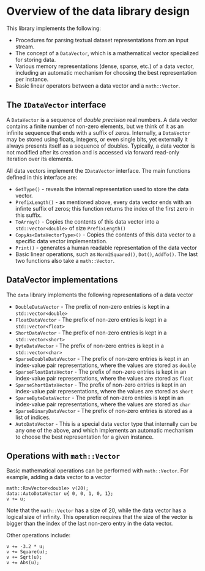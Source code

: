 # Overview of the data library design

This library implements the following:
* Procedures for parsing textual dataset representations from an input stream.
* The concept of a `DataVector`, which is a mathematical vector specialized for storing data. 
* Various memory representations (dense, sparse, etc.) of a data vector, including an automatic mechanism for choosing the best representation per instance.
* Basic linear operators between a data vector and a `math::Vector`.

## The `IDataVector` interface
A `DataVector` is a sequence of *double precision* real numbers. A data vector contains a finite number of non-zero elements, but we think of it as an infinite sequence that ends with a suffix of zeros. Internally, a `DataVector` may be stored using floats, integers, or even single bits, yet externally it always presents itself as a sequence of doubles. Typically, a data vector is not modified after its creation and is accessed via forward read-only iteration over its elements. 

All data vectors implement the `IDataVector` interface. The main functions defined in this interface are:

* `GetType()` - reveals the internal representation used to store the data vector.
* `PrefixLength()` - as mentioned above, every data vector ends with an infinte suffix of zeros; this function returns the index of the first zero in this suffix. 
* `ToArray()` - Copies the contents of this data vector into a `std::vector<double>` of size `PrefixLength()`
* `CopyAs<DataVectorType>()` - Copies the contents of this data vector to a specific data vector implementation.
* `Print()` - generates a human readable representation of the data vector
* Basic linear operations, such as `Norm2Squared()`, `Dot()`, `AddTo()`. The last two functions also take a `math::Vector`.

## DataVector implementations
The `data` library implements the following representations of a data vector

* `DoubleDataVector` - The prefix of non-zero entries is kept in a `std::vector<double>`
* `FloatDataVector` - The prefix of non-zero entries is kept in a `std::vector<float>`
* `ShortDataVector` - The prefix of non-zero entries is kept in a `std::vector<short>`
* `ByteDataVector` - The prefix of non-zero entries is kept in a `std::vector<char>`
* `SparseDoubleDataVector` - The prefix of non-zero entries is kept in an index-value pair representations, where the values are stored as `double`
* `SparseFloatDataVector` - The prefix of non-zero entries is kept in an index-value pair representations, where the values are stored as `float`
* `SparseShortDataVector` - The prefix of non-zero entries is kept in an index-value pair representations, where the values are stored as `short`
* `SparseByteDataVector` - The prefix of non-zero entries is kept in an index-value pair representations, where the values are stored as `char`
* `SparseBinaryDataVector` - The prefix of non-zero entries is stored as a list of indices. 
* `AutoDataVector` - This is a special data vector type that internally can be any one of the above, and which implements an automatic mechanism to choose the best representation for a given instance.

## Operations with `math::Vector`
Basic mathematical operations can be performed with `math::Vector`. For example, adding a data vector to a vector

    math::RowVector<double> v(20);
    data::AutoDataVector u{ 0, 0, 1, 0, 1};
    v += u;

Note that the `math::Vector` has a size of 20, while the data vector has a logical size of infinity. This operation requires that the size of the vector is bigger than the index of the last non-zero entry in the data vector.

Other operations include:

    v += -3.2 * u;
    v += Square(u);
    v += Sqrt(u);
    v += Abs(u);

